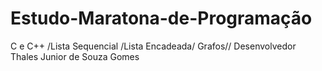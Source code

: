 # Estudo-Maratona-de-Programação
 C e C++
 /Lista Sequencial
 /Lista Encadeada/
 Grafos//
 Desenvolvedor Thales Junior de Souza Gomes
